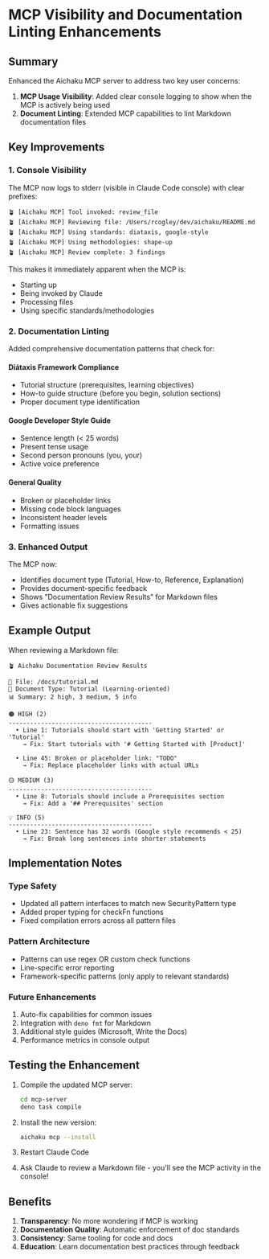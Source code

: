 # MCP Visibility and Documentation Linting Enhancements

## Summary

Enhanced the Aichaku MCP server to address two key user concerns:

1. **MCP Usage Visibility**: Added clear console logging to show when the MCP is actively being used
2. **Document Linting**: Extended MCP capabilities to lint Markdown documentation files

## Key Improvements

### 1. Console Visibility

The MCP now logs to stderr (visible in Claude Code console) with clear prefixes:

```
🪴 [Aichaku MCP] Tool invoked: review_file
🪴 [Aichaku MCP] Reviewing file: /Users/rcogley/dev/aichaku/README.md
🪴 [Aichaku MCP] Using standards: diataxis, google-style
🪴 [Aichaku MCP] Using methodologies: shape-up
🪴 [Aichaku MCP] Review complete: 3 findings
```

This makes it immediately apparent when the MCP is:

- Starting up
- Being invoked by Claude
- Processing files
- Using specific standards/methodologies

### 2. Documentation Linting

Added comprehensive documentation patterns that check for:

#### Diátaxis Framework Compliance

- Tutorial structure (prerequisites, learning objectives)
- How-to guide structure (before you begin, solution sections)
- Proper document type identification

#### Google Developer Style Guide

- Sentence length (< 25 words)
- Present tense usage
- Second person pronouns (you, your)
- Active voice preference

#### General Quality

- Broken or placeholder links
- Missing code block languages
- Inconsistent header levels
- Formatting issues

### 3. Enhanced Output

The MCP now:

- Identifies document type (Tutorial, How-to, Reference, Explanation)
- Provides document-specific feedback
- Shows "Documentation Review Results" for Markdown files
- Gives actionable fix suggestions

## Example Output

When reviewing a Markdown file:

```
🪴 Aichaku Documentation Review Results

📄 File: /docs/tutorial.md
📝 Document Type: Tutorial (Learning-oriented)
📊 Summary: 2 high, 3 medium, 5 info

🟠 HIGH (2)
----------------------------------------
  • Line 1: Tutorials should start with 'Getting Started' or 'Tutorial'
    → Fix: Start tutorials with '# Getting Started with [Product]'

  • Line 45: Broken or placeholder link: "TODO"
    → Fix: Replace placeholder links with actual URLs

🟡 MEDIUM (3)
----------------------------------------
  • Line 8: Tutorials should include a Prerequisites section
    → Fix: Add a '## Prerequisites' section

💡 INFO (5)
----------------------------------------
  • Line 23: Sentence has 32 words (Google style recommends < 25)
    → Fix: Break long sentences into shorter statements
```

## Implementation Notes

### Type Safety

- Updated all pattern interfaces to match new SecurityPattern type
- Added proper typing for checkFn functions
- Fixed compilation errors across all pattern files

### Pattern Architecture

- Patterns can use regex OR custom check functions
- Line-specific error reporting
- Framework-specific patterns (only apply to relevant standards)

### Future Enhancements

1. Auto-fix capabilities for common issues
2. Integration with `deno fmt` for Markdown
3. Additional style guides (Microsoft, Write the Docs)
4. Performance metrics in console output

## Testing the Enhancement

1. Compile the updated MCP server:

   ```bash
   cd mcp-server
   deno task compile
   ```

2. Install the new version:

   ```bash
   aichaku mcp --install
   ```

3. Restart Claude Code

4. Ask Claude to review a Markdown file - you'll see the MCP activity in the console!

## Benefits

1. **Transparency**: No more wondering if MCP is working
2. **Documentation Quality**: Automatic enforcement of doc standards
3. **Consistency**: Same tooling for code and docs
4. **Education**: Learn documentation best practices through feedback
